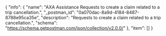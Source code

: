 {
  "info": {
    "name": "AXA Assistance Requests to create a claim related to a trip cancellation.",
    "_postman_id": "0a070dac-8a9d-4184-8487-8788e95ca35e",
    "description": "Requests to create a claim related to a trip cancellation.",
    "schema": "https://schema.getpostman.com/json/collection/v2.0.0/"
  },
  "item": []
}